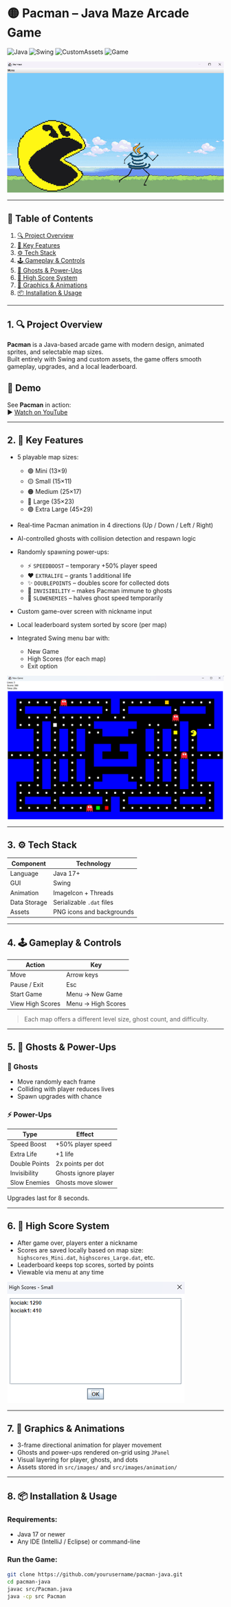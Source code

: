# 🟡 Pacman – Java Maze Arcade Game

![Java](https://img.shields.io/badge/Java-17+-red?logo=java)
![Swing](https://img.shields.io/badge/Swing-GUI-blue?logo=oracle)
![CustomAssets](https://img.shields.io/badge/Assets-Custom-yellow)
![Game](https://img.shields.io/badge/Genre-Arcade-brightgreen)

![main](pngs/pacman.png)


---

## 📑 Table of Contents

1. [🔍 Project Overview](#1-project-overview)  
2. [🧠 Key Features](#2-key-features)  
3. [⚙️ Tech Stack](#3-tech-stack)  
4. [🕹️ Gameplay & Controls](#4-gameplay--controls)  
5. [👾 Ghosts & Power-Ups](#5-ghosts--power-ups)  
6. [💾 High Score System](#6-high-score-system)  
7. [🎨 Graphics & Animations](#7-graphics--animations)  
8. [📦 Installation & Usage](#8-installation--usage)

---

## 1. 🔍 Project Overview

**Pacman** is a Java-based arcade game with modern design, animated sprites, and selectable map sizes.  
Built entirely with Swing and custom assets, the game offers smooth gameplay, upgrades, and a local leaderboard.

## 🎥 Demo

See **Pacman** in action:  
▶️ [Watch on YouTube](https://youtu.be/DBJ_XIjbmwY)

---

## 2. 🧠 Key Features

- 5 playable map sizes:
  - 🟢 Mini (13×9)  
  - 🟡 Small (15×11)  
  - 🟠 Medium (25×17)  
  - 🔴 Large (35×23)  
  - 🟣 Extra Large (45×29)

- Real-time Pacman animation in 4 directions (Up / Down / Left / Right)
- AI-controlled ghosts with collision detection and respawn logic
- Randomly spawning power-ups:
  - ⚡ `SPEEDBOOST` – temporary +50% player speed  
  - ❤️ `EXTRALIFE` – grants 1 additional life  
  - ✨ `DOUBLEPOINTS` – doubles score for collected dots  
  - 👻 `INVISIBILITY` – makes Pacman immune to ghosts  
  - 🐌 `SLOWENEMIES` – halves ghost speed temporarily

- Custom game-over screen with nickname input
- Local leaderboard system sorted by score (per map)
- Integrated Swing menu bar with:
  - New Game
  - High Scores (for each map)
  - Exit option

 
![game](pngs/game.png)

---

## 3. ⚙️ Tech Stack

| Component     | Technology     |
|---------------|----------------|
| Language      | Java 17+       |
| GUI           | Swing          |
| Animation     | ImageIcon + Threads |
| Data Storage  | Serializable `.dat` files |
| Assets        | PNG icons and backgrounds |

---

## 4. 🕹️ Gameplay & Controls

| Action             | Key               |
|--------------------|-------------------|
| Move               | Arrow keys        |
| Pause / Exit       | Esc               |
| Start Game         | Menu → New Game   |
| View High Scores   | Menu → High Scores |

> Each map offers a different level size, ghost count, and difficulty.

---

## 5. 👾 Ghosts & Power-Ups

### 👻 Ghosts
- Move randomly each frame  
- Colliding with player reduces lives  
- Spawn upgrades with chance

### ⚡ Power-Ups
| Type           | Effect              |
|----------------|---------------------|
| Speed Boost    | +50% player speed   |
| Extra Life     | +1 life             |
| Double Points  | 2x points per dot   |
| Invisibility   | Ghosts ignore player |
| Slow Enemies   | Ghosts move slower  |

Upgrades last for 8 seconds.

---

## 6. 💾 High Score System

- After game over, players enter a nickname  
- Scores are saved locally based on map size:  
  `highscores_Mini.dat`, `highscores_Large.dat`, etc.  
- Leaderboard keeps top scores, sorted by points  
- Viewable via menu at any time

![highscores](pngs/highscores.png)


---

## 7. 🎨 Graphics & Animations

- 3-frame directional animation for player movement  
- Ghosts and power-ups rendered on-grid using `JPanel`  
- Visual layering for player, ghosts, and dots  
- Assets stored in `src/images/` and `src/images/animation/`


---

## 8. 📦 Installation & Usage

### Requirements:
- Java 17 or newer
- Any IDE (IntelliJ / Eclipse) or command-line

### Run the Game:

```bash
git clone https://github.com/yourusername/pacman-java.git
cd pacman-java
javac src/Pacman.java
java -cp src Pacman
